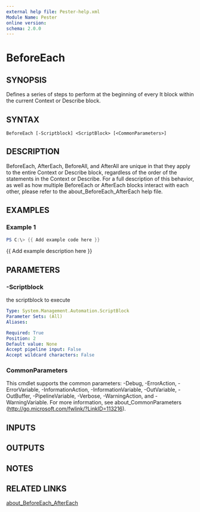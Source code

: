 ```yaml
---
external help file: Pester-help.xml
Module Name: Pester
online version:
schema: 2.0.0
---
```


# BeforeEach

## SYNOPSIS

Defines a series of steps to perform at the beginning of every It block within
the current Context or Describe block.

## SYNTAX

```
BeforeEach [-Scriptblock] <ScriptBlock> [<CommonParameters>]
```

## DESCRIPTION

BeforeEach, AfterEach, BeforeAll, and AfterAll are unique in that they apply
to the entire Context or Describe block, regardless of the order of the
statements in the Context or Describe.
For a full description of this
behavior, as well as how multiple BeforeEach or AfterEach blocks interact
with each other, please refer to the about_BeforeEach_AfterEach help file.

## EXAMPLES

### Example 1

```powershell
PS C:\> {{ Add example code here }}
```

{{ Add example description here }}

## PARAMETERS

### -Scriptblock

the scriptblock to execute

```yaml
Type: System.Management.Automation.ScriptBlock
Parameter Sets: (All)
Aliases:

Required: True
Position: 2
Default value: None
Accept pipeline input: False
Accept wildcard characters: False
```

### CommonParameters

This cmdlet supports the common parameters: -Debug, -ErrorAction, -ErrorVariable, -InformationAction, -InformationVariable, -OutVariable, -OutBuffer, -PipelineVariable, -Verbose, -WarningAction, and -WarningVariable.
For more information, see about_CommonParameters (http://go.microsoft.com/fwlink/?LinkID=113216).

## INPUTS

## OUTPUTS

## NOTES

## RELATED LINKS

[about_BeforeEach_AfterEach]()
